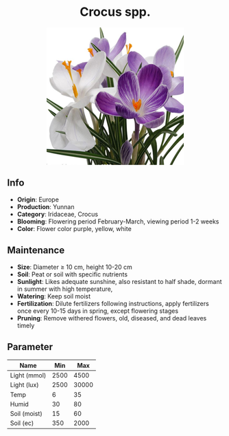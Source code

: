 <h1 align='center'>Crocus spp.</h1>
<p align="center">
    <img 
        align='center'
        width='320'
        src="../images/crocus spp.png" 
        alt='Crocus spp.' />
</p>

## Info

 - **Origin**: Europe
 - **Production**: Yunnan
 - **Category**: Iridaceae, Crocus
 - **Blooming**: Flowering period February-March, viewing period 1-2 weeks
 - **Color**: Flower color purple, yellow, white

## Maintenance

 - **Size**: Diameter ≥ 10 cm, height 10-20 cm
 - **Soil**: Peat or soil with specific nutrients
 - **Sunlight**: Likes adequate sunshine, also resistant to half shade, dormant in summer with high temperature,
 - **Watering**: Keep soil moist
 - **Fertilization**: Dilute fertilizers following instructions, apply fertilizers once every 10-15 days in spring, except flowering stages
 - **Pruning**: Remove withered flowers, old, diseased, and dead leaves timely

## Parameter

| Name         | Min  | Max   |
|--------------|------|-------|
| Light (mmol) | 2500 | 4500  |
| Light (lux)  | 2500 | 30000 |
| Temp         | 6    | 35    |
| Humid        | 30   | 80    |
| Soil (moist) | 15   | 60    |
| Soil (ec)    | 350  | 2000  |